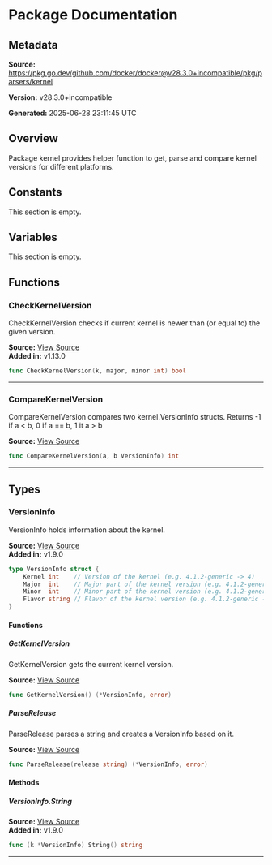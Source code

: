 # Package Documentation

## Metadata

**Source:** https://pkg.go.dev/github.com/docker/docker@v28.3.0+incompatible/pkg/parsers/kernel

**Version:** v28.3.0+incompatible

**Generated:** 2025-06-28 23:11:45 UTC

## Overview

Package kernel provides helper function to get, parse and compare kernel
versions for different platforms.


## Constants

This section is empty.

## Variables

This section is empty.

## Functions

### CheckKernelVersion

CheckKernelVersion checks if current kernel is newer than (or equal to)
the given version.

**Source:** [View Source](https://github.com/docker/docker/blob/v28.3.0/pkg/parsers/kernel/kernel_unix.go#L25)  
**Added in:** v1.13.0

```go
func CheckKernelVersion(k, major, minor int) bool
```

---

### CompareKernelVersion

CompareKernelVersion compares two kernel.VersionInfo structs.
Returns -1 if a < b, 0 if a == b, 1 it a > b

**Source:** [View Source](https://github.com/docker/docker/blob/v28.3.0/pkg/parsers/kernel/kernel.go#L26)  

```go
func CompareKernelVersion(a, b VersionInfo) int
```

---

## Types

### VersionInfo

VersionInfo holds information about the kernel.

**Source:** [View Source](https://github.com/docker/docker/blob/v28.3.0/pkg/parsers/kernel/kernel.go#L13)  
**Added in:** v1.9.0

```go
type VersionInfo struct {
	Kernel int    // Version of the kernel (e.g. 4.1.2-generic -> 4)
	Major  int    // Major part of the kernel version (e.g. 4.1.2-generic -> 1)
	Minor  int    // Minor part of the kernel version (e.g. 4.1.2-generic -> 2)
	Flavor string // Flavor of the kernel version (e.g. 4.1.2-generic -> generic)
}
```

#### Functions

##### GetKernelVersion

GetKernelVersion gets the current kernel version.

**Source:** [View Source](https://github.com/docker/docker/blob/v28.3.0/pkg/parsers/kernel/kernel_unix.go#L13)  

```go
func GetKernelVersion() (*VersionInfo, error)
```

##### ParseRelease

ParseRelease parses a string and creates a VersionInfo based on it.

**Source:** [View Source](https://github.com/docker/docker/blob/v28.3.0/pkg/parsers/kernel/kernel.go#L49)  

```go
func ParseRelease(release string) (*VersionInfo, error)
```

#### Methods

##### VersionInfo.String

**Source:** [View Source](https://github.com/docker/docker/blob/v28.3.0/pkg/parsers/kernel/kernel.go#L20)  
**Added in:** v1.9.0

```go
func (k *VersionInfo) String() string
```

---

